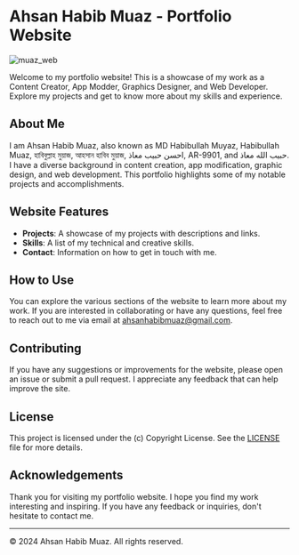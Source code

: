 # Ahsan Habib Muaz - Portfolio Website

![muaz_web](https://github.com/ahsanhabibmuaz/ahsanhabibmuaz.github.io/assets/68775472/621cf149-9ee8-4e4e-ade3-e9e381a1f64e)

Welcome to my portfolio website! This is a showcase of my work as a Content Creator, App Modder, Graphics Designer, and Web Developer. Explore my projects and get to know more about my skills and experience.

## About Me

I am Ahsan Habib Muaz, also known as MD Habibullah Muyaz, Habibullah Muaz, হাবিবুল্লাহ মুয়াজ, আহসান হাবিব মুয়াজ, احسن حبيب معاذ, AR-9901, and حبيب الله معاذ. I have a diverse background in content creation, app modification, graphic design, and web development. This portfolio highlights some of my notable projects and accomplishments.

## Website Features

- **Projects**: A showcase of my projects with descriptions and links.
- **Skills**: A list of my technical and creative skills.
- **Contact**: Information on how to get in touch with me.

## How to Use

You can explore the various sections of the website to learn more about my work. If you are interested in collaborating or have any questions, feel free to reach out to me via email at [ahsanhabibmuaz@gmail.com](mailto:ahsanhabibmuaz@gmail.com).

## Contributing

If you have any suggestions or improvements for the website, please open an issue or submit a pull request. I appreciate any feedback that can help improve the site.

## License

This project is licensed under the (c) Copyright License. See the [LICENSE](LICENSE.txt) file for more details.

## Acknowledgements

Thank you for visiting my portfolio website. I hope you find my work interesting and inspiring. If you have any feedback or inquiries, don't hesitate to contact me.

---

© 2024 Ahsan Habib Muaz. All rights reserved.
